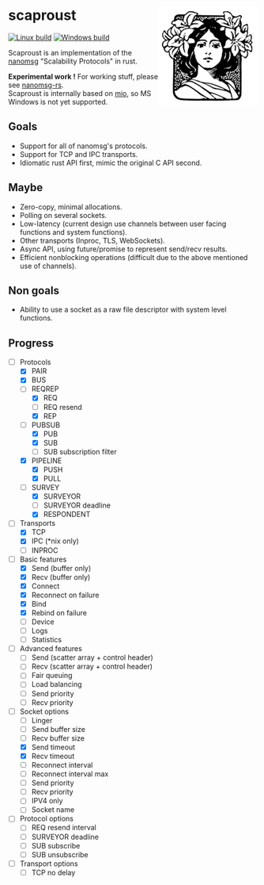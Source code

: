 # scaproust <img src=albertine-like.jpg align=right width=200 height=200>

[![Linux build](https://travis-ci.org/blabaere/scaproust.svg?branch=master)](https://travis-ci.org/blabaere/scaproust)
[![Windows build](https://ci.appveyor.com/api/projects/status/kpqdm42mhlki39fq?svg=true)](https://ci.appveyor.com/project/blabaere/scaproust)

Scaproust is an implementation of the [nanomsg](http://nanomsg.org/index.html) "Scalability Protocols" in rust.

**Experimental work !** For working stuff, please see [nanomsg-rs](https://github.com/blabaere/nanomsg.rs).  
Scaproust is internally based on [mio](https://github.com/carllerche/mio), so MS Windows is not yet supported.

## Goals
* Support for all of nanomsg's protocols.
* Support for TCP and IPC transports.
* Idiomatic rust API first, mimic the original C API second.

## Maybe
* Zero-copy, minimal allocations.
* Polling on several sockets.
* Low-latency (current design use channels between user facing functions and system functions).
* Other transports (Inproc, TLS, WebSockets).
* Async API, using future/promise to represent send/recv results.
* Efficient nonblocking operations (difficult due to the above mentioned use of channels).

## Non goals
* Ability to use a socket as a raw file descriptor with system level functions.

## Progress
- [ ] Protocols
  - [x] PAIR
  - [x] BUS
  - [ ] REQREP
    - [x] REQ
    - [ ] REQ resend
    - [x] REP
  - [ ] PUBSUB
    - [x] PUB
    - [x] SUB
    - [ ] SUB subscription filter
  - [x] PIPELINE
    - [x] PUSH
    - [x] PULL
  - [ ] SURVEY
    - [x] SURVEYOR
    - [ ] SURVEYOR deadline
    - [x] RESPONDENT  

- [ ] Transports
  - [x] TCP
  - [x] IPC (*nix only)
  - [ ] INPROC  

- [ ] Basic features
  - [x] Send (buffer only)
  - [x] Recv (buffer only)
  - [x] Connect 
  - [x] Reconnect on failure
  - [x] Bind
  - [x] Rebind on failure
  - [ ] Device
  - [ ] Logs
  - [ ] Statistics

- [ ] Advanced features
  - [ ] Send (scatter array + control header)
  - [ ] Recv (scatter array + control header)
  - [ ] Fair queuing
  - [ ] Load balancing
  - [ ] Send priority
  - [ ] Recv priority

- [ ] Socket options
  - [ ] Linger
  - [ ] Send buffer size
  - [ ] Recv buffer size
  - [x] Send timeout
  - [x] Recv timeout
  - [ ] Reconnect interval
  - [ ] Reconnect interval max
  - [ ] Send priority
  - [ ] Recv priority
  - [ ] IPV4 only
  - [ ] Socket name

- [ ] Protocol options
    - [ ] REQ resend interval
    - [ ] SURVEYOR deadline
    - [ ] SUB subscribe
    - [ ] SUB unsubscribe

- [ ] Transport options
    - [ ] TCP no delay
